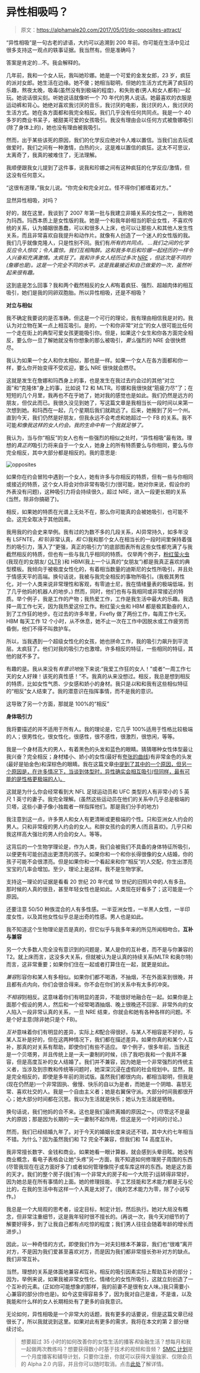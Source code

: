 # 异性相吸吗？

> 原文：<https://alphamale20.com/2017/05/01/do-opposites-attract/>

“异性相吸”是一句古老的谚语，大约可以追溯到 200 年前。你可能在生活中见过很多支持这一观点的轶事证据。我当然有。但是准确吗？

答案是肯定的...不。我会解释的。

几年前，我和一个女人玩，我叫她珍娜。她是一个可爱的金发女郎，23 岁，疯狂的派对女郎。她生活在边缘。她不傻；她相当聪明，但她的生活方式充满了疯狂的乐趣，熬夜太晚，吸毒(虽然没有到极端的程度)，和失败者(男人和女人都有)一起玩。她说话很尖刻。听她说话就像听一个 70 年代的男人说话。她最喜欢的衣服是运动裤和背心。她绝对喜欢我讨厌的音乐，我讨厌的电影，我讨厌的人，我讨厌的生活方式。她在各方面都和我完全相反。我们几乎没有任何共同点。我是一个 40 多岁的商业书呆子，被甜美可爱的女孩吸引。我没有理由会以任何方式被詹娜吸引(除了身体上的)，她也没有理由被我吸引。

然而，出于某些该死的原因，我们的化学反应绝对令人难以置信。当我们出去玩或做爱时，我们之间有一种激情，白热的火，这是难以置信的疯狂。这太不可思议，太离奇了，我真的被难住了，无法理解。

我顺便跟我女儿提到了这件事，说我和珍娜之间有这种疯狂的化学反应/激情，但这没有任何意义。

“这很有道理，”我女儿说。“你完全和完全对立。怪不得你们都缠着对方。”

显然异性相吸，对吗？

好的，就在这里，我谈到了 2007 年第一批与我建立非婚关系的女性之一，我称她为玛西。玛西本质上是女性版的我。她是一个和我年龄相当的职业女性，不喜欢传统的关系，认为婚姻很愚蠢，可以和很多人上床，也可以让那些人和其他人发生性关系，而且非常喜欢自我提升和动作片。就像有人创造了一个迷人的女性版的我。我们几乎就像克隆人，只是性别不同。我们有*所有的共同点。 ...我们之间的化学反应令人惊叹；令人震惊。我们互相陶醉。这和我多年后和珍娜一起经历的一样令人兴奋和充满激情。太疯狂了。我和许多女人经历过多次 [NRE](https://blackdragonblog.com/glossary/#NRE) ，但这次是不同的(詹娜也是)。这是一个完全不同的水平。这是我最接近和自己做爱的一次，虽然听起来很有趣。*

这到底是怎么回事？我和两个截然相反的女人*和*有着疯狂、强烈、超越肉体的相互吸引，她们是我的同卵双胞胎。所以异性相吸，还是不相吸？

**对立与相似**

我不确定我要说的是否准确，但这是一个可行的理论，我有理由相信我是对的。我认为对立物在某一点上相互吸引。是的，一个和你非常“对立”的女人很可能比任何一个走在街上的典型可爱女孩更能吸引你。但是，如果这个女生和你各方面完全相反，要么你一旦了解她就没有你想象的那么被吸引，*要么*强烈的 NRE 会很快燃尽。

我认为如果一个女人和你太相似，那也是一样。如果一个女人在各方面都和你一样，要么你开始变得不受欢迎，要么 NRE 很快就会燃尽。

这就是发生在詹娜和玛西身上的事，也是发生在我过去约会过的其他“对立面”和“克隆体”身上的事，比如说 T2 和 MLTR。珍娜和我很快就“筋疲力尽”了；在短短的几个月里，我再也不在乎她了，她对我的感觉也是如此。我们仍然是远方的朋友，但仅此而已。我很久没见到她了，写这篇文章是我相当长一段时间以来第一次想到她。和玛西在一起，几个星期后我们就疏远了。后来，她搬到了另一个州。直到今天，我们仍然是好朋友，但我永远不会考虑和她超过一个 FB 的关系。我不可能*和像我这样的女人约会。我的生命中有一个我就足够了。*

我认为，当与你“相反”的女人也有一些强烈的相似之处时，“异性相吸”最有效。理想的*真正的*吸引力将来自于一个女人，她身上的所有特质要么与你相同，要么与你完全相反，其中大部分都是相反的。我的意思是:

![opposites](img/7409bb901dd5cdca40b329f63506ae62.png)

如果你在约会冒险中遇到一个女人，她有许多与你相反的特质，但有一些与你相同或接近的特质，这个女人将会对你非常有吸引力(很可能，她对你来说，假设你的外表没有问题)，这种吸引力将会持续很久，超过 NRE，进入一段更长期的关系(当然，除非你搞砸了)。

相反，如果她的特质在光谱上无处不在，那么你可能真的会被她吸引，也可能不会。这完全取决于其他因素。

我用我的约会史来举例。我有过的为数不多的几段关系，A)异常持久，如多年没有 LSFNTE，*和* B)非常认真，*和* C)我和那个女人在相当长的一段时间里保持着强烈的吸引力，落入了“更强，真正的吸引力”的底部图表所有这些女性都充满了与我截然相反的特质，但也有一些与我几乎相同的特质。 仅举两个例子，[粉红萤火虫](https://blackdragonblog.com/2016/12/08/details-girlfriend-oltr/)(我现在的女朋友/ [OLTR](https://blackdragonblog.com/glossary/#OLTR) )和 HBM(我上一个认真的“女朋友”)都是我真正喜欢的典型模板。我倾向于被极度女性化的，有着相当数量的迪斯尼的女性所吸引，并且处于情感天平的高端。换句话说，我被与我完全相反的事物所吸引。(我极其男性化，对一个人类来说非常理性和客观，有零迪士尼，我在情绪量表的极端低端，到了几乎他妈的机器人的地步。) 然而，同时，他们也有与我相同或非常接近的特质。举个例子，我是工作的产物；我热爱工作，工作是我生活中最大的乐趣。我选择一周工作七天，因为我热爱这份工作。粉红萤火虫和 HBM 都是极其勤奋的人，到了工作狂的地步。在过去的许多年里，Firefly 做了两份工作，每周工作七天。HBM 每天工作 12 个小时，从不休息，她不止一次在工作中因脱水或工作疲劳而昏倒，他们不得不叫救护车。

所以，当我遇到一个超级女性化的女孩，她也拼命工作，我的吸引力飙升到平流层。太疯狂了。他们对我的吸引力也激增。许多相反的特征，一些相同的特征，其他的就不多了。

有趣的是。我从来没有*有意识地*坐下来说:“我爱工作狂的女人！”或者“一周工作七天的女人好辣！该死的真性感！”不。我真的从来没想过。相反，我总是想到相反的特质，比如女性气质、少女感和娇小的身材。我只是*以*和和我有这些相似特征的“相反”女人结束了。我的潜意识在指挥事情，而不是我的意识。

这导致了另一个方面，那就是 100%的“相反”

**身体吸引力**

我将要描述的并不适用于所有人。我的理论是，它几乎 100%适用于性格比较极端的人；很男性化，很女性化，很感性，很不感性，很激烈，很悠闲，等等。

我是一个身材高大的男人，有着黑色的头发和蓝色的眼睛。猜猜哪种女性体型最让我兴奋？完全相反；身材矮小、娇小的女性(最好有[夸张的曲线](https://blackdragonblog.com/2015/04/20/female-body-types-men-prefer/))有非常金色的头发(最好是铂金色)和深棕色的眼睛。我在这篇文章[中提到了其中的一个原因，但另一个原因是，在许多情况下，当谈到体型时，异性确实会相互吸引(但同样，最有可能的是性格更极端的人)。](https://blackdragonblog.com/2013/07/14/your-type-where-it-came-from/)

这就是为什么你会经常看到大 NFL 足球运动员和 UFC 类型的人有非常小的 5 英尺 1 英寸的妻子。我完全理解。(虽然这些运动员在他们的关系中几乎总是极端的贝塔，这些小妻子像小独裁者一样指挥他们。那是我们分手的地方)

我注意到这一点，许多男人和女人有更清晰或更极端的个性。只和亚洲女人约会的男人。只和非常瘦的男人约会的女人。和胖女孩约会的男人(而且喜欢)。几乎只和我这样高大强壮的男人约会的女人。等等。

这背后的一个生物学理论是，作为人类，我们会被我们不具备的身体特征所吸引，以便更有可能创造出更漂亮的孩子。如果你和一个和你长得很像的女人结婚，你的孩子可能不会很漂亮。但是如果你和一个看起来和你“相反”的人交配，你生出漂亮宝宝的几率会增加。至少，理论上是这样。我不是生物学家。

支持这一理论的证据是看看 20 世纪 20 年代或 19 世纪的旧照片中的人有多丑。那时候的人真的很丑，甚至年轻女性也是如此。人类现在好看多了；这可能是一个原因。

还要注意 50/50 种族混合的人有多性感。一半亚洲女性，一半黑人女性，一半印度女性，以及其他女性似乎总是出奇的性感。男人也是如此。

我不知道这个生物理论是否是真的，但它似乎与我多年来的所见所闻相吻合。**互补与兼容**

另一个大多数人完全没有意识到的问题是，某人是你的互补者，而不是与你兼容的 T2。就上床而言，这没多大关系，但就被认为是认真的持续关系(MLTR 和奥尔特)而言，这非常重要；如果你们住在一起或者打算住在一起，就更是如此。

*兼容*形容你和某人有多相似。如果你们都不喝酒，不抽烟，不在外面呆到很晚，并且都有点内向，你们会很合得来。你不会在你们的关系中有太多的冲突。

*不相容*则相反。这意味着你们有明显的差异，不能很好地融合在一起。如果你是上面那个假设的男人，然后和一个经常喝酒抽烟、晚上很晚还不回家、非常外向的女人陷入一段非常认真的关系，一旦 NRE 结束，你就会和她有各种各样的问题。不是个好主意(除非她只是个 FB)。

*互补*意味着你们有明显的差异，实际上*和*配合得很好。与某人不相容是不好的，与某人互补是好的，但在这两种情况下，我们都在描述差异。如果你真的和某个人互补，那真的对关系有帮助，即使你们有些不适应。 举个例子，很多年前，当我还是一个贝塔男，并且传统上是一夫一妻制的时候，(杀了我吧)我和一个我并不兼容，但是高度互补的女人结婚了。我们并不兼容，因为她是一个非常强烈的传统主义者，当涉及到宗教和传统等问题时，她深深沉浸在虚假的社会规划中。显然，我是完全相反的，即使是多年前的测试版。虽然我们都很内向，都相当聪明，但我是(现在仍然是)一个非常固执、傲慢、快乐的自以为是者，而她是一个阴暗、喜怒无常、喜欢社交的人。我是一个自由主义者；她是右翼保守派。大部分时间我都很开心；她大部分时间都在沉思。我以为生活就是快乐；她认为生活就是牺牲。

换句话说，我们他妈的合不来。这也是我们最终离婚的原因之一。(尽管这不是最大的原因；那是因为长期的一夫一妻制不起作用，但这是另一个时间的讨论。)

然而，我们已经结婚九年了。对于今天的婚姻长度来说还不错，其中大约七年相当不错。为什么？因为虽然我们和 T2 完全不兼容，但我们和 T4 高度互补。

我非常擅长数字、金钱和商业。如果她看一眼计算器，就会感到头晕目眩。她没有商业概念，看电子表格会让她“头疼”另一方面，我不知道如何修理房子周围的东西(尽管我现在在这方面好多了)或者如何管理像院子或车库这样的东西。她是这方面的天才。我们的整个房子(我们有一个非常大的房子和一个大院子)运转得非常好，因为她总是在所有事情的上面。她的修理技能、手工艺技能和艺术能力都是无与伦比的，在我的生活中有这样一个人真是太好了。(我的艺术能力为零，除了小说写作。)

我总是一个大局观的思考者，设定目标，制定计划，然后执行。她对大局没有概念，但非常注重细节，这是我年轻时很不擅长的。(再说一次，我今天对细节的了解要好得多，到了让我自己都有点吃惊的程度；我们男人往往会随着年龄的增长而进步。)

因此，以一种奇怪的方式，即使我们作为一对夫妇根本不兼容，我们也“很难”离开对方，不是因为我们爱甚至喜欢对方，而是因为我们都非常擅长弥补对方的缺点。我们非常互补。

当然，理想的关系是体面地兼容*和*互补。相反的吸引因素实际上帮助互补的部分；因为，举例来说，如果我被非常女性化、情绪化的女性所吸引，这就立刻创造了一个互补的元素。(正如你可能想象的那样，我的前妻不是很有女人味。)我只需要小心兼容的部分(你也是)。如今这变得容易多了，因为我对自己是谁，不是谁，以及我能和什么样的女人长期相处有了更多的自我意识。

无论如何，异性相吸是一个非常大的话题，我有更多的话要说，但是这篇文章已经很长了，所以我就说到这里。如果对此有更多的需求，我将在本文的第 2 部分继续讨论。

> 想要超过 35 小时的如何改善你的女性生活的播客*和*金融生活？想每月和我一起做两次教练吗？想要获得数小时基于技术的视频和音频？ [SMIC 计划](https://alphamale20.kartra.com/page/vIL17)是一个月度播客和辅导计划，只要你注册，你就可以获得大量独家、仅限会员的 Alpha 2.0 内容，并且你可以随时取消。点击[此处](https://alphamale20.kartra.com/page/vIL17)了解详情。
> 
> 